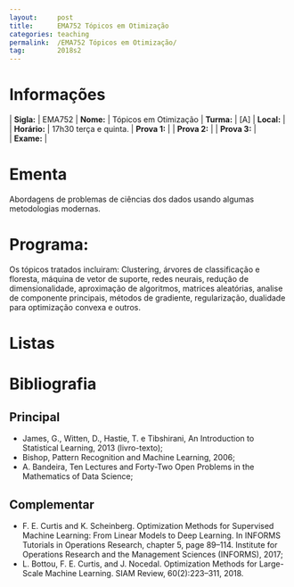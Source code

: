 ```yaml
---
layout:     post
title:      EMA752 Tópicos em Otimização
categories: teaching
permalink:  /EMA752 Tópicos em Otimização/
tag:        2018s2
---
```


# Informações

  | **Sigla:**   | EMA752
  | **Nome:**    | Tópicos em Otimização 
  | **Turma:**   | [A]
  | **Local:**   | 
  | **Horário:** | 17h30 terça e quinta. 
  | **Prova 1:** | 
  | **Prova 2:** | 
  | **Prova 3:** |  
  | **Exame:**   | 

# Ementa
  
  Abordagens de problemas de ciências dos dados usando algumas metodologias modernas. 
  
# Programa:
  
  Os tópicos tratados incluiram: Clustering, árvores de classificação e floresta, máquina de vetor de suporte, redes neurais, 
  redução de dimensionalidade, aproximação de algoritmos, matrices aleatórias, analise de componente principais, 
  métodos de gradiente, regularização, dualidade para optimização convexa e outros. 
  
    
# Listas
   
# Bibliografia

## Principal
  - James, G., Witten, D., Hastie, T. e Tibshirani, An Introduction to Statistical Learning, 2013 (livro-texto);
  - Bishop, Pattern Recognition and Machine Learning, 2006;
  - A. Bandeira, Ten Lectures and Forty-Two Open Problems in the Mathematics of Data Science;

## Complementar
  - F. E. Curtis and K. Scheinberg. Optimization Methods for Supervised Machine Learning: From Linear Models to Deep Learning. In INFORMS Tutorials in Operations Research, chapter 5, page 89–114. 
  Institute for Operations Research and the Management Sciences (INFORMS), 2017;
  - L. Bottou, F. E. Curtis, and J. Nocedal. Optimization Methods for Large-Scale Machine Learning. SIAM Review, 60(2):223–311, 2018.
